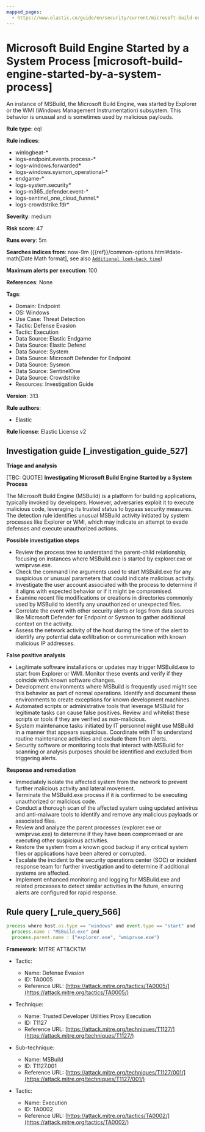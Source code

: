 ```yaml
---
mapped_pages:
  - https://www.elastic.co/guide/en/security/current/microsoft-build-engine-started-by-a-system-process.html
---
```


# Microsoft Build Engine Started by a System Process [microsoft-build-engine-started-by-a-system-process]

An instance of MSBuild, the Microsoft Build Engine, was started by Explorer or the WMI (Windows Management Instrumentation) subsystem. This behavior is unusual and is sometimes used by malicious payloads.

**Rule type**: eql

**Rule indices**:

* winlogbeat-*
* logs-endpoint.events.process-*
* logs-windows.forwarded*
* logs-windows.sysmon_operational-*
* endgame-*
* logs-system.security*
* logs-m365_defender.event-*
* logs-sentinel_one_cloud_funnel.*
* logs-crowdstrike.fdr*

**Severity**: medium

**Risk score**: 47

**Runs every**: 5m

**Searches indices from**: now-9m ({{ref}}/common-options.html#date-math[Date Math format], see also [`Additional look-back time`](docs-content://solutions/security/detect-and-alert/create-detection-rule.md#rule-schedule))

**Maximum alerts per execution**: 100

**References**: None

**Tags**:

* Domain: Endpoint
* OS: Windows
* Use Case: Threat Detection
* Tactic: Defense Evasion
* Tactic: Execution
* Data Source: Elastic Endgame
* Data Source: Elastic Defend
* Data Source: System
* Data Source: Microsoft Defender for Endpoint
* Data Source: Sysmon
* Data Source: SentinelOne
* Data Source: Crowdstrike
* Resources: Investigation Guide

**Version**: 313

**Rule authors**:

* Elastic

**Rule license**: Elastic License v2

## Investigation guide [_investigation_guide_527]

**Triage and analysis**

[TBC: QUOTE]
**Investigating Microsoft Build Engine Started by a System Process**

The Microsoft Build Engine (MSBuild) is a platform for building applications, typically invoked by developers. However, adversaries exploit it to execute malicious code, leveraging its trusted status to bypass security measures. The detection rule identifies unusual MSBuild activity initiated by system processes like Explorer or WMI, which may indicate an attempt to evade defenses and execute unauthorized actions.

**Possible investigation steps**

* Review the process tree to understand the parent-child relationship, focusing on instances where MSBuild.exe is started by explorer.exe or wmiprvse.exe.
* Check the command line arguments used to start MSBuild.exe for any suspicious or unusual parameters that could indicate malicious activity.
* Investigate the user account associated with the process to determine if it aligns with expected behavior or if it might be compromised.
* Examine recent file modifications or creations in directories commonly used by MSBuild to identify any unauthorized or unexpected files.
* Correlate the event with other security alerts or logs from data sources like Microsoft Defender for Endpoint or Sysmon to gather additional context on the activity.
* Assess the network activity of the host during the time of the alert to identify any potential data exfiltration or communication with known malicious IP addresses.

**False positive analysis**

* Legitimate software installations or updates may trigger MSBuild.exe to start from Explorer or WMI. Monitor these events and verify if they coincide with known software changes.
* Development environments where MSBuild is frequently used might see this behavior as part of normal operations. Identify and document these environments to create exceptions for known development machines.
* Automated scripts or administrative tools that leverage MSBuild for legitimate tasks can cause false positives. Review and whitelist these scripts or tools if they are verified as non-malicious.
* System maintenance tasks initiated by IT personnel might use MSBuild in a manner that appears suspicious. Coordinate with IT to understand routine maintenance activities and exclude them from alerts.
* Security software or monitoring tools that interact with MSBuild for scanning or analysis purposes should be identified and excluded from triggering alerts.

**Response and remediation**

* Immediately isolate the affected system from the network to prevent further malicious activity and lateral movement.
* Terminate the MSBuild.exe process if it is confirmed to be executing unauthorized or malicious code.
* Conduct a thorough scan of the affected system using updated antivirus and anti-malware tools to identify and remove any malicious payloads or associated files.
* Review and analyze the parent processes (explorer.exe or wmiprvse.exe) to determine if they have been compromised or are executing other suspicious activities.
* Restore the system from a known good backup if any critical system files or applications have been altered or corrupted.
* Escalate the incident to the security operations center (SOC) or incident response team for further investigation and to determine if additional systems are affected.
* Implement enhanced monitoring and logging for MSBuild.exe and related processes to detect similar activities in the future, ensuring alerts are configured for rapid response.


## Rule query [_rule_query_566]

```js
process where host.os.type == "windows" and event.type == "start" and
  process.name : "MSBuild.exe" and
  process.parent.name : ("explorer.exe", "wmiprvse.exe")
```

**Framework**: MITRE ATT&CKTM

* Tactic:

    * Name: Defense Evasion
    * ID: TA0005
    * Reference URL: [https://attack.mitre.org/tactics/TA0005/](https://attack.mitre.org/tactics/TA0005/)

* Technique:

    * Name: Trusted Developer Utilities Proxy Execution
    * ID: T1127
    * Reference URL: [https://attack.mitre.org/techniques/T1127/](https://attack.mitre.org/techniques/T1127/)

* Sub-technique:

    * Name: MSBuild
    * ID: T1127.001
    * Reference URL: [https://attack.mitre.org/techniques/T1127/001/](https://attack.mitre.org/techniques/T1127/001/)

* Tactic:

    * Name: Execution
    * ID: TA0002
    * Reference URL: [https://attack.mitre.org/tactics/TA0002/](https://attack.mitre.org/tactics/TA0002/)



